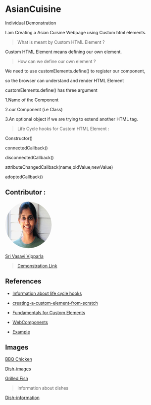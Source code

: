 # AsianCuisine
Individual Demonstration

I am Creating a Asian Cuisine Webpage using Custom html elements.


> What is meant by Custom HTML Element ?

Custom HTML Element means defining our own element.

> How can we define our own element ?

We need to use customElements.define() to register our component,

so the browser can understand and render HTML Element

customElements.define() has three argument 

1.Name of the Component

2.our Component (i.e Class)

3.An optional object if we are trying to extend another HTML tag.

> Life Cycle hooks for Custom HTML Element :

Constructor() 

connectedCallback()

disconnectedCallback()

attributeChangedCallback(name,oldValue,newValue)

adoptedCallback()



## Contributor :

<img src="vasu.png" alt="drawing" width="150" style="border-radius:50%" />

[Sri Vasavi Vipparla](https://github.com/Srivasavi-vipparla)  

> [Demonstration Link ](https://app.vidgrid.com/view/iHcsthur0qKr)
  



## References

* [Information about life cycle hooks](https://ultimatecourses.com/blog/lifecycle-hooks-in-web-components) 

* [creating-a-custom-element-from-scratch](https://css-tricks.com/creating-a-custom-element-from-scratch/)

* [Fundamentals for Custom Elements](https://developers.google.com/web/fundamentals/web-components/customelements)

* [WebComponents](https://www.html5rocks.com/en/tutorials/webcomponents/customelements/)

* [Example](https://medium.com/recraftrelic/what-are-html-custom-elements-c6ffea9c4244) 

## Images

[BBQ Chicken](https://www.google.com/search?q=bbq+chicken&rlz=1C1GCEA_enUS914US914&sxsrf=ALeKk03xIUon9Om-7LVEvi3_Lnfm5IWRzA:1603842921492&source=lnms&tbm=isch&sa=X&ved=2ahUKEwjWqPG8_NXsAhUPca0KHdggA7gQ_AUoAnoECAQQBA&biw=1280&bih=578&dpr=1.5#imgrc=LA4gZNnVwp8WIM)

[Dish-images](//food.ndtv.com/lists/10-best-asian-recipes-779077)

[Grilled Fish ](https://www.google.com/search?q=grilled+fish&rlz=1C1GCEA_enUS914US914&sxsrf=ALeKk023kWN6RhLNdwDn8RKUw5PkkFzYPg:1603844465986&source=lnms&tbm=isch&sa=X&ved=2ahUKEwjzx62dgtbsAhXBmq0KHVTUAycQ_AUoAXoECAMQAw&biw=1280&bih=521#imgrc=guwkLhNNTjL6vM)


> Information about dishes

[Dish-information](//food.ndtv.com/lists/10-best-asian-recipes-779077)



